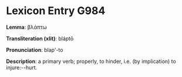 # Lexicon Entry G984

**Lemma**: βλάπτω

**Transliteration (xlit)**: bláptō

**Pronunciation**: blap'-to

**Description**:
a primary verb; properly, to hinder, i.e. (by implication) to injure:--hurt.
